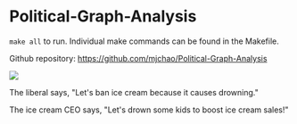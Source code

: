 # Political-Graph-Analysis
`make all` to run. Individual make commands can be found in the Makefile.

Github repository: https://github.com/mjchao/Political-Graph-Analysis

![](http://freeyourintellect.angerisagift.com/wordpress/wp-content/uploads/ice-cream-vs-drowning.jpg)

The liberal says, "Let's ban ice cream because it causes drowning."

The ice cream CEO says, "Let's drown some kids to boost ice cream sales!"
